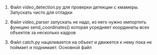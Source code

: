 1. Файл video_detection.py для проверки детекции с кмамеры. Запускать чисто для отладки

2. Файл video_parser запускать не надо, из него нужно импортить функцию send_coordinates() которая усредняет координаты всех объектов за несколько кадров

3. Файл catch.py нацеливается на объект и движется к нему пока не поймает и поднимает. Основной файл
